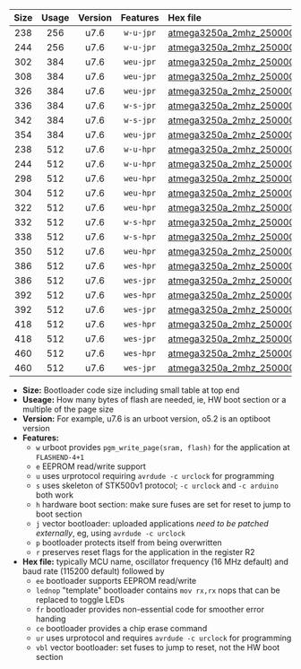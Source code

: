 |Size|Usage|Version|Features|Hex file|
|:-:|:-:|:-:|:-:|:--|
|238|256|u7.6|`w-u-jpr`|[atmega3250a_2mhz_250000bps_ur_vbl.hex](https://raw.githubusercontent.com/stefanrueger/urboot/main//atmega3250a_2mhz_250000bps_ur_vbl.hex)|
|244|256|u7.6|`w-u-jpr`|[atmega3250a_2mhz_250000bps_lednop_ur_vbl.hex](https://raw.githubusercontent.com/stefanrueger/urboot/main//atmega3250a_2mhz_250000bps_lednop_ur_vbl.hex)|
|302|384|u7.6|`weu-jpr`|[atmega3250a_2mhz_250000bps_ee_ur_vbl.hex](https://raw.githubusercontent.com/stefanrueger/urboot/main//atmega3250a_2mhz_250000bps_ee_ur_vbl.hex)|
|308|384|u7.6|`weu-jpr`|[atmega3250a_2mhz_250000bps_ee_lednop_ur_vbl.hex](https://raw.githubusercontent.com/stefanrueger/urboot/main//atmega3250a_2mhz_250000bps_ee_lednop_ur_vbl.hex)|
|326|384|u7.6|`weu-jpr`|[atmega3250a_2mhz_250000bps_ee_lednop_fr_ur_vbl.hex](https://raw.githubusercontent.com/stefanrueger/urboot/main//atmega3250a_2mhz_250000bps_ee_lednop_fr_ur_vbl.hex)|
|336|384|u7.6|`w-s-jpr`|[atmega3250a_2mhz_250000bps_vbl.hex](https://raw.githubusercontent.com/stefanrueger/urboot/main//atmega3250a_2mhz_250000bps_vbl.hex)|
|342|384|u7.6|`w-s-jpr`|[atmega3250a_2mhz_250000bps_lednop_vbl.hex](https://raw.githubusercontent.com/stefanrueger/urboot/main//atmega3250a_2mhz_250000bps_lednop_vbl.hex)|
|354|384|u7.6|`weu-jpr`|[atmega3250a_2mhz_250000bps_ee_lednop_fr_ce_ur_vbl.hex](https://raw.githubusercontent.com/stefanrueger/urboot/main//atmega3250a_2mhz_250000bps_ee_lednop_fr_ce_ur_vbl.hex)|
|238|512|u7.6|`w-u-hpr`|[atmega3250a_2mhz_250000bps_ur.hex](https://raw.githubusercontent.com/stefanrueger/urboot/main//atmega3250a_2mhz_250000bps_ur.hex)|
|244|512|u7.6|`w-u-hpr`|[atmega3250a_2mhz_250000bps_lednop_ur.hex](https://raw.githubusercontent.com/stefanrueger/urboot/main//atmega3250a_2mhz_250000bps_lednop_ur.hex)|
|298|512|u7.6|`weu-hpr`|[atmega3250a_2mhz_250000bps_ee_ur.hex](https://raw.githubusercontent.com/stefanrueger/urboot/main//atmega3250a_2mhz_250000bps_ee_ur.hex)|
|304|512|u7.6|`weu-hpr`|[atmega3250a_2mhz_250000bps_ee_lednop_ur.hex](https://raw.githubusercontent.com/stefanrueger/urboot/main//atmega3250a_2mhz_250000bps_ee_lednop_ur.hex)|
|322|512|u7.6|`weu-hpr`|[atmega3250a_2mhz_250000bps_ee_lednop_fr_ur.hex](https://raw.githubusercontent.com/stefanrueger/urboot/main//atmega3250a_2mhz_250000bps_ee_lednop_fr_ur.hex)|
|332|512|u7.6|`w-s-hpr`|[atmega3250a_2mhz_250000bps.hex](https://raw.githubusercontent.com/stefanrueger/urboot/main//atmega3250a_2mhz_250000bps.hex)|
|338|512|u7.6|`w-s-hpr`|[atmega3250a_2mhz_250000bps_lednop.hex](https://raw.githubusercontent.com/stefanrueger/urboot/main//atmega3250a_2mhz_250000bps_lednop.hex)|
|350|512|u7.6|`weu-hpr`|[atmega3250a_2mhz_250000bps_ee_lednop_fr_ce_ur.hex](https://raw.githubusercontent.com/stefanrueger/urboot/main//atmega3250a_2mhz_250000bps_ee_lednop_fr_ce_ur.hex)|
|386|512|u7.6|`wes-hpr`|[atmega3250a_2mhz_250000bps_ee.hex](https://raw.githubusercontent.com/stefanrueger/urboot/main//atmega3250a_2mhz_250000bps_ee.hex)|
|386|512|u7.6|`wes-jpr`|[atmega3250a_2mhz_250000bps_ee_vbl.hex](https://raw.githubusercontent.com/stefanrueger/urboot/main//atmega3250a_2mhz_250000bps_ee_vbl.hex)|
|392|512|u7.6|`wes-hpr`|[atmega3250a_2mhz_250000bps_ee_lednop.hex](https://raw.githubusercontent.com/stefanrueger/urboot/main//atmega3250a_2mhz_250000bps_ee_lednop.hex)|
|392|512|u7.6|`wes-jpr`|[atmega3250a_2mhz_250000bps_ee_lednop_vbl.hex](https://raw.githubusercontent.com/stefanrueger/urboot/main//atmega3250a_2mhz_250000bps_ee_lednop_vbl.hex)|
|418|512|u7.6|`wes-hpr`|[atmega3250a_2mhz_250000bps_ee_lednop_fr.hex](https://raw.githubusercontent.com/stefanrueger/urboot/main//atmega3250a_2mhz_250000bps_ee_lednop_fr.hex)|
|418|512|u7.6|`wes-jpr`|[atmega3250a_2mhz_250000bps_ee_lednop_fr_vbl.hex](https://raw.githubusercontent.com/stefanrueger/urboot/main//atmega3250a_2mhz_250000bps_ee_lednop_fr_vbl.hex)|
|460|512|u7.6|`wes-hpr`|[atmega3250a_2mhz_250000bps_ee_lednop_fr_ce.hex](https://raw.githubusercontent.com/stefanrueger/urboot/main//atmega3250a_2mhz_250000bps_ee_lednop_fr_ce.hex)|
|460|512|u7.6|`wes-jpr`|[atmega3250a_2mhz_250000bps_ee_lednop_fr_ce_vbl.hex](https://raw.githubusercontent.com/stefanrueger/urboot/main//atmega3250a_2mhz_250000bps_ee_lednop_fr_ce_vbl.hex)|

- **Size:** Bootloader code size including small table at top end
- **Useage:** How many bytes of flash are needed, ie, HW boot section or a multiple of the page size
- **Version:** For example, u7.6 is an urboot version, o5.2 is an optiboot version
- **Features:**
  + `w` urboot provides `pgm_write_page(sram, flash)` for the application at `FLASHEND-4+1`
  + `e` EEPROM read/write support
  + `u` uses urprotocol requiring `avrdude -c urclock` for programming
  + `s` uses skeleton of STK500v1 protocol; `-c urclock` and `-c arduino` both work
  + `h` hardware boot section: make sure fuses are set for reset to jump to boot section
  + `j` vector bootloader: uploaded applications *need to be patched externally*, eg, using `avrdude -c urclock`
  + `p` bootloader protects itself from being overwritten
  + `r` preserves reset flags for the application in the register R2
- **Hex file:** typically MCU name, oscillator frequency (16 MHz default) and baud rate (115200 default) followed by
  + `ee` bootloader supports EEPROM read/write
  + `lednop` "template" bootloader contains `mov rx,rx` nops that can be replaced to toggle LEDs
  + `fr` bootloader provides non-essential code for smoother error handing
  + `ce` bootloader provides a chip erase command
  + `ur` uses urprotocol and requires `avrdude -c urclock` for programming
  + `vbl` vector bootloader: set fuses to jump to reset, not the HW boot section
